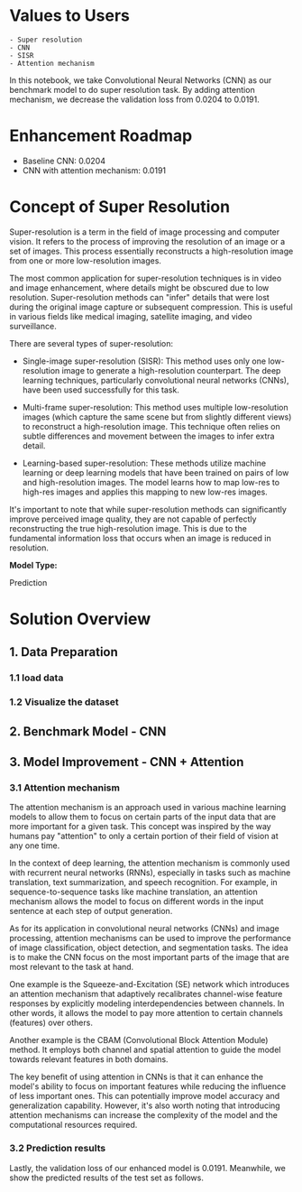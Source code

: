 # **Values to Users**
    - Super resolution
    - CNN
    - SISR
    - Attention mechanism

In this notebook, we take Convolutional Neural Networks (CNN) as our benchmark model to do super resolution task. By adding attention mechanism, we decrease the validation loss from $0.0204$ to $0.0191$.

# **Enhancement Roadmap** 
  - Baseline CNN: $0.0204$
  - CNN with attention mechanism: $0.0191$

# **Concept of Super Resolution**

Super-resolution is a term in the field of image processing and computer vision. It refers to the process of improving the resolution of an image or a set of images. This process essentially reconstructs a high-resolution image from one or more low-resolution images.

The most common application for super-resolution techniques is in video and image enhancement, where details might be obscured due to low resolution. Super-resolution methods can "infer" details that were lost during the original image capture or subsequent compression. This is useful in various fields like medical imaging, satellite imaging, and video surveillance.

There are several types of super-resolution:

- Single-image super-resolution (SISR): This method uses only one low-resolution image to generate a high-resolution counterpart. The deep learning techniques, particularly convolutional neural networks (CNNs), have been used successfully for this task.

- Multi-frame super-resolution: This method uses multiple low-resolution images (which capture the same scene but from slightly different views) to reconstruct a high-resolution image. This technique often relies on subtle differences and movement between the images to infer extra detail.

- Learning-based super-resolution: These methods utilize machine learning or deep learning models that have been trained on pairs of low and high-resolution images. The model learns how to map low-res to high-res images and applies this mapping to new low-res images.

It's important to note that while super-resolution methods can significantly improve perceived image quality, they are not capable of perfectly reconstructing the true high-resolution image. This is due to the fundamental information loss that occurs when an image is reduced in resolution.

**Model Type:**

Prediction

# **Solution Overview**

## 1. Data Preparation

### 1.1 load data

### 1.2 Visualize the dataset

## 2. Benchmark Model - CNN

## 3. Model Improvement - CNN + Attention

### 3.1 Attention mechanism

The attention mechanism is an approach used in various machine learning models to allow them to focus on certain parts of the input data that are more important for a given task. This concept was inspired by the way humans pay "attention" to only a certain portion of their field of vision at any one time.

In the context of deep learning, the attention mechanism is commonly used with recurrent neural networks (RNNs), especially in tasks such as machine translation, text summarization, and speech recognition. For example, in sequence-to-sequence tasks like machine translation, an attention mechanism allows the model to focus on different words in the input sentence at each step of output generation.

As for its application in convolutional neural networks (CNNs) and image processing, attention mechanisms can be used to improve the performance of image classification, object detection, and segmentation tasks. The idea is to make the CNN focus on the most important parts of the image that are most relevant to the task at hand.

One example is the Squeeze-and-Excitation (SE) network which introduces an attention mechanism that adaptively recalibrates channel-wise feature responses by explicitly modeling interdependencies between channels. In other words, it allows the model to pay more attention to certain channels (features) over others.

Another example is the CBAM (Convolutional Block Attention Module) method. It employs both channel and spatial attention to guide the model towards relevant features in both domains.

The key benefit of using attention in CNNs is that it can enhance the model's ability to focus on important features while reducing the influence of less important ones. This can potentially improve model accuracy and generalization capability. However, it's also worth noting that introducing attention mechanisms can increase the complexity of the model and the computational resources required.

### 3.2 Prediction results

Lastly, the validation loss of our enhanced model is $0.0191$. Meanwhile, we show the predicted results of the test set as follows.